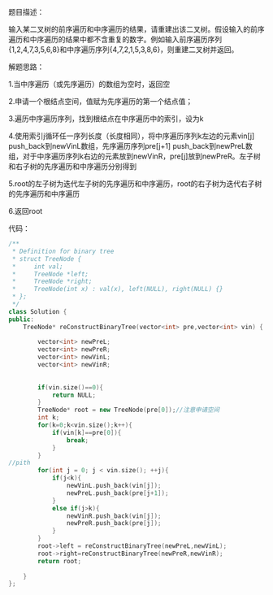 题目描述：

输入某二叉树的前序遍历和中序遍历的结果，请重建出该二叉树。假设输入的前序遍历和中序遍历的结果中都不含重复的数字。例如输入前序遍历序列{1,2,4,7,3,5,6,8}和中序遍历序列{4,7,2,1,5,3,8,6}，则重建二叉树并返回。 

解题思路：

1.当中序遍历（或先序遍历）的数组为空时，返回空

2.申请一个根结点空间，值赋为先序遍历的第一个结点值；

3.遍历中序遍历序列，找到根结点在中序遍历中的索引，设为k

4.使用索引j循环任一序列长度（长度相同），将中序遍历序列k左边的元素vin[j] push_back到newVinL数组，先序遍历序列pre[j+1] push_back到newPreL数组，对于中序遍历序列k右边的元素放到newVinR，pre[j]放到newPreR。左子树和右子树的先序遍历和中序遍历分别得到

5.root的左子树为迭代左子树的先序遍历和中序遍历，root的右子树为迭代右子树的先序遍历和中序遍历 

6.返回root

代码：

```c++
/**
 * Definition for binary tree
 * struct TreeNode {
 *     int val;
 *     TreeNode *left;
 *     TreeNode *right;
 *     TreeNode(int x) : val(x), left(NULL), right(NULL) {}
 * };
 */
class Solution {
public:
    TreeNode* reConstructBinaryTree(vector<int> pre,vector<int> vin) {
        
        vector<int> newPreL;
        vector<int> newPreR;
        vector<int> newVinL;
        vector<int> newVinR;
        
        
        if(vin.size()==0){
            return NULL;
        }
        TreeNode* root = new TreeNode(pre[0]);//注意申请空间
        int k;
        for(k=0;k<vin.size();k++){
            if(vin[k]==pre[0]){
                break;
            }
        }    
//pith
        for(int j = 0; j < vin.size(); ++j){
            if(j<k){
                newVinL.push_back(vin[j]);
                newPreL.push_back(pre[j+1]);
            }
            else if(j>k){
                newVinR.push_back(vin[j]);
                newPreR.push_back(pre[j]);
            }
        }
        root->left = reConstructBinaryTree(newPreL,newVinL);
        root->right=reConstructBinaryTree(newPreR,newVinR);
        return root;
        
    }
};
```





